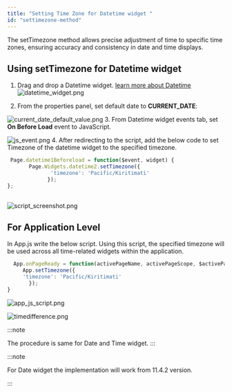 ```yaml
---
title: "Setting Time Zone for Datetime widget "
id: "settimezone-method"
---
```


The setTimezone method allows precise adjustment of time to specific time zones, ensuring accuracy and consistency in date and time displays.

## Using setTimezone for Datetime widget

1. Drag and drop a Datetime widget. [learn more about Datetime](/learn/app-development/widgets/form-widgets/date-time-datetime/#datetime-properties)
     ![datetime_widget.png](/learn/assets/datetime_widget.png)
    
2. From the properties panel, set default date to **CURRENT_DATE**:

  ![current_date_default_value.png](/learn/assets/current_date_default_value.png)
3. From Datetime widget events tab, set **On Before Load** event to JavaScript.

   ![js_event.png](/learn/assets/js_event.png)
4. After redirecting to the script, add the below code to set Timezone of the datetime widget to the specified timezone.
   ``` Javascript
    Page.datetime1Beforeload = function($event, widget) {
          Page.Widgets.datetime2.setTimezone({
                 'timezone': 'Pacific/Kiritimati'
                });
  };
         
   ```
  ![script_screenshot.png](/learn/assets/script_screenshot.png)

## For Application Level
   In App.js write the below script. Using this script, the specified timezone will be used across all time-related widgets within the application.


   ``` Javascript
     App.onPageReady = function(activePageName, activePageScope, $activePageEl) {
        App.setTimezone({
        'timezone': 'Pacific/Kiritimati'
          });
}
   ```   

  ![app_js_script.png](/learn/assets/app_js_script.png)
     
      
       

 
   

   
![timedifference.png](/learn/assets/timedifference.png)



:::note

The procedure is same for Date and Time widget.
:::

:::note

For Date widget the implementation will work from 11.4.2 version.

:::